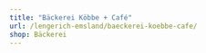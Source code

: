 ```yaml
---
title: "Bäckerei Köbbe + Café"
url: /lengerich-emsland/baeckerei-koebbe-cafe/
shop: Bäckerei
---
```

